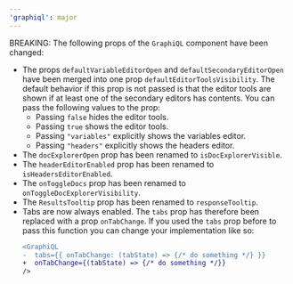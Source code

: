 ```yaml
---
'graphiql': major
---
```


BREAKING: The following props of the `GraphiQL` component have been changed:
- The props `defaultVariableEditorOpen` and `defaultSecondaryEditorOpen` have been merged into one prop `defaultEditorToolsVisibility`. The default behavior if this prop is not passed is that the editor tools are shown if at least one of the secondary editors has contents. You can pass the following values to the prop:
  - Passing `false` hides the editor tools.
  - Passing `true` shows the editor tools.
  - Passing `"variables"` explicitly shows the variables editor.
  - Passing `"headers"` explicitly shows the headers editor.
- The `docExplorerOpen` prop has been renamed to `isDocExplorerVisible`.
- The `headerEditorEnabled` prop has been renamed to `isHeadersEditorEnabled`.
- The `onToggleDocs` prop has been renamed to `onToggleDocExplorerVisibility`.
- The `ResultsTooltip` prop has been renamed to `responseTooltip`.
- Tabs are now always enabled. The `tabs` prop has therefore been replaced with a prop `onTabChange`. If you used the `tabs` prop before to pass this function you can change your implementation like so:
  ```diff
  <GraphiQL
  -  tabs={{ onTabChange: (tabState) => {/* do something */} }}
  +  onTabChange={(tabState) => {/* do something */}}
  />
  ```

